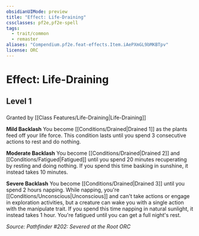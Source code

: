 ```yaml
---
obsidianUIMode: preview
title: "Effect: Life-Draining"
cssclasses: pf2e,pf2e-spell
tags:
  - trait/common
  - remaster
aliases: "Compendium.pf2e.feat-effects.Item.iAePXmGL9bMKBTpv"
license: ORC
---
```

# Effect: Life-Draining
## Level 1
### 






Granted by [[Class Features/Life-Draining|Life-Draining]]

**Mild Backlash** You become [[Conditions/Drained|Drained 1]] as the plants feed off your life force. This condition lasts until you spend 3 consecutive actions to rest and do nothing.

**Moderate Backlash** You become [[Conditions/Drained|Drained 2]] and [[Conditions/Fatigued|Fatigued]] until you spend 20 minutes recuperating by resting and doing nothing. If you spend this time basking in sunshine, it instead takes 10 minutes.

**Severe Backlash** You become [[Conditions/Drained|Drained 3]] until you spend 2 hours napping. While napping, you're [[Conditions/Unconscious|Unconscious]] and can't take actions or engage in exploration activities, but a creature can wake you with a single action with the manipulate trait. If you spend this time napping in natural sunlight, it instead takes 1 hour. You're fatigued until you can get a full night's rest.

*Source: Pathfinder #202: Severed at the Root*
*ORC*